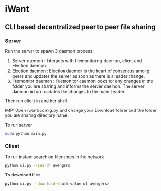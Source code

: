 # iWant
## CLI based decentralized peer to peer file sharing


### Server
Run the server to spawn 3 daemon process:
1. Server daemon : Interacts with filemonitoring daemon, client and Election daemon.
2. Election daemon : Election daemon is the heart of consensus among peers and  updates the server as soon as there is a leader change.
3. Filemonitor daemon : Filemonitor daemon looks for any changes in the folder you are sharing and informs the server daemon. The server daemon in turn updates the changes to the main Leader.

Then run client in another shell

IMP: Open iwant/config.py and change your Download folder and the folder you are sharing directory name.

To run server
```sh
sudo python main.py
```

### Client 
To run instant search on filenames in the network
```sh
python ui.py --search avengers
```

To download files 
```sh
python ui.py --download <hash value of avengers>
```
